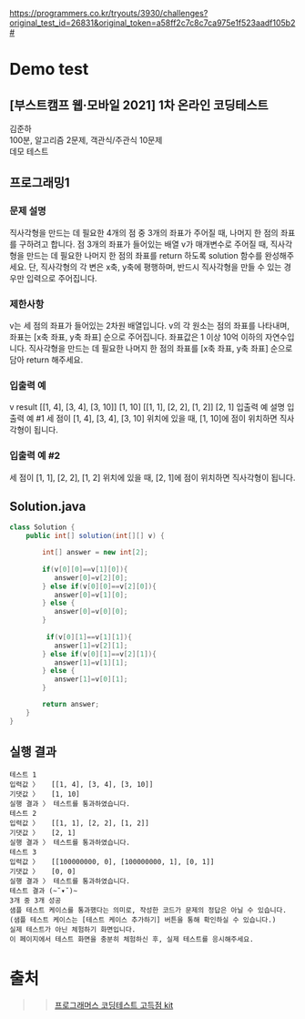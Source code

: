 https://programmers.co.kr/tryouts/3930/challenges?original_test_id=26831&original_token=a58ff2c7c8c7ca975e1f523aadf105b2#
# Demo test
## [부스트캠프 웹·모바일 2021] 1차 온라인 코딩테스트
김준하  
100분, 알고리즘 2문제, 객관식/주관식 10문제  
데모 테스트
 
## 프로그래밍1
### 문제 설명
직사각형을 만드는 데 필요한 4개의 점 중 3개의 좌표가 주어질 때, 나머지 한 점의 좌표를 구하려고 합니다. 점 3개의 좌표가 들어있는 배열 v가 매개변수로 주어질 때, 직사각형을 만드는 데 필요한 나머지 한 점의 좌표를 return 하도록 solution 함수를 완성해주세요. 단, 직사각형의 각 변은 x축, y축에 평행하며, 반드시 직사각형을 만들 수 있는 경우만 입력으로 주어집니다.

### 제한사항
v는 세 점의 좌표가 들어있는 2차원 배열입니다.
v의 각 원소는 점의 좌표를 나타내며, 좌표는 [x축 좌표, y축 좌표] 순으로 주어집니다.
좌표값은 1 이상 10억 이하의 자연수입니다.
직사각형을 만드는 데 필요한 나머지 한 점의 좌표를 [x축 좌표, y축 좌표] 순으로 담아 return 해주세요.
### 입출력 예
v	result
[[1, 4], [3, 4], [3, 10]]	[1, 10]
[[1, 1], [2, 2], [1, 2]]	[2, 1]
입출력 예 설명
입출력 예 #1
세 점이 [1, 4], [3, 4], [3, 10] 위치에 있을 때, [1, 10]에 점이 위치하면 직사각형이 됩니다.

### 입출력 예 #2
세 점이 [1, 1], [2, 2], [1, 2] 위치에 있을 때, [2, 1]에 점이 위치하면 직사각형이 됩니다.

## Solution.java
```java
class Solution {
    public int[] solution(int[][] v) {

        int[] answer = new int[2];
       
        if(v[0][0]==v[1][0]){
           answer[0]=v[2][0];
        } else if(v[0][0]==v[2][0]){
           answer[0]=v[1][0];
        } else {
           answer[0]=v[0][0];
        }
        
         if(v[0][1]==v[1][1]){
           answer[1]=v[2][1];
        } else if(v[0][1]==v[2][1]){
           answer[1]=v[1][1];
        } else {
           answer[1]=v[0][1];
        }

        return answer;
    }
}
```
## 실행 결과
```
테스트 1
입력값 〉	[[1, 4], [3, 4], [3, 10]]
기댓값 〉	[1, 10]
실행 결과 〉	테스트를 통과하였습니다.
테스트 2
입력값 〉	[[1, 1], [2, 2], [1, 2]]
기댓값 〉	[2, 1]
실행 결과 〉	테스트를 통과하였습니다.
테스트 3
입력값 〉	[[100000000, 0], [100000000, 1], [0, 1]]
기댓값 〉	[0, 0]
실행 결과 〉	테스트를 통과하였습니다.
테스트 결과 (~˘▾˘)~
3개 중 3개 성공
샘플 테스트 케이스를 통과했다는 의미로, 작성한 코드가 문제의 정답은 아닐 수 있습니다.
(샘플 테스트 케이스는 [테스트 케이스 추가하기] 버튼을 통해 확인하실 수 있습니다.)
실제 테스트가 아닌 체험하기 화면입니다.
이 페이지에서 테스트 화면을 충분히 체험하신 후, 실제 테스트를 응시해주세요.
```

# 출처
>> [프로그래머스 코딩테스트 고득점 kit](https://programmers.co.kr/learn/challenges?tab=algorithm_practice_kit)